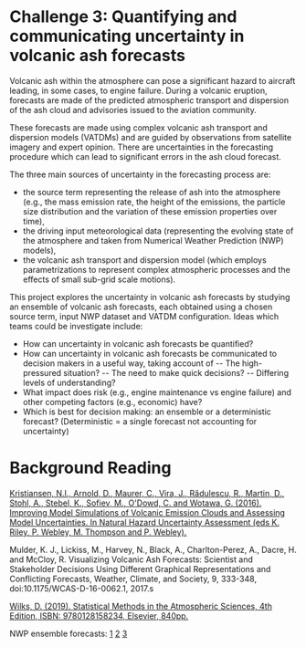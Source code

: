 # Challenge 3: Quantifying and communicating uncertainty in volcanic ash forecasts

Volcanic ash within the atmosphere can pose a significant hazard to aircraft leading, in some cases, to engine failure. During a volcanic eruption, forecasts are made of the predicted atmospheric transport and dispersion of the ash cloud and advisories issued to the aviation community.

These forecasts are made using complex volcanic ash transport and dispersion models (VATDMs) and are guided by observations from satellite imagery and expert opinion. There are uncertainties in the forecasting procedure which can lead to significant errors in the ash cloud forecast.

The three main sources of uncertainty in the forecasting process are:
- the source term representing the release of ash into the atmosphere (e.g., the mass emission rate, the height of the emissions, the particle size distribution and the variation of these emission properties over time),
- the driving input meteorological data (representing the evolving state of the atmosphere and taken from Numerical Weather Prediction (NWP) models),
- the volcanic ash transport and dispersion model (which employs parametrizations to represent complex atmospheric processes and the effects of small sub-grid scale motions).

This project explores the uncertainty in volcanic ash forecasts by studying an ensemble of volcanic ash forecasts, each obtained using a chosen source term, input NWP dataset and VATDM configuration. Ideas which teams could be investigate include:
- How can uncertainty in volcanic ash forecasts be quantified?
- How can uncertainty in volcanic ash forecasts be communicated to decision makers in a useful way, taking account of
-- The high-pressured situation?
-- The need to make quick decisions?
-- Differing levels of understanding?
- What impact does risk (e.g., engine maintenance vs engine failure) and other competing factors (e.g., economic) have?
- Which is best for decision making: an ensemble or a deterministic forecast? (Deterministic = a single forecast not accounting for uncertainty)

# Background Reading
[Kristiansen, N.I., Arnold, D., Maurer, C., Vira, J., Rădulescu, R., Martin, D., Stohl, A., Stebel, K., Sofiev, M., O'Dowd, C. and Wotawa, G. (2016). Improving Model Simulations of Volcanic Emission Clouds and Assessing Model Uncertainties. In Natural Hazard Uncertainty Assessment (eds K. Riley, P. Webley, M. Thompson and P. Webley). ](10.1002/9781119028116.ch8)

Mulder, K. J., Lickiss, M., Harvey, N., Black, A., Charlton-Perez, A., Dacre, H. and McCloy, R. Visualizing Volcanic Ash Forecasts: Scientist and Stakeholder Decisions Using Different Graphical Representations and Conflicting Forecasts, Weather, Climate, and Society, 9, 333-348, doi:10.1175/WCAS-D-16-0062.1, 2017.s

[Wilks, D. (2019). Statistical Methods in the Atmospheric Sciences, 4th Edition, ISBN: 9780128158234, Elsevier, 840pp. ](https://www.sciencedirect.com/science/article/pii/B9780128158234099910)

NWP ensemble forecasts:
[1](https://www.metoffice.gov.uk/research/weather/ensemble-forecasting/mogreps)
[2](https://www.ecmwf.int/en/learning/training/introduction-chaos-predictability-and-ensemble-forecasts)
[3](https://www.ecmwf.int/en/newsletter/153/meteorology/25-years-ensemble-forecasting-ecmwf  )
